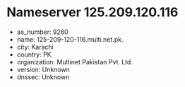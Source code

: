 # Nameserver 125.209.120.116

* as_number: 9260
* name: 125-209-120-116.multi.net.pk.
* city: Karachi
* country: PK
* organization: Multinet Pakistan Pvt. Ltd.
* version: Unknown
* dnssec: Unknown
